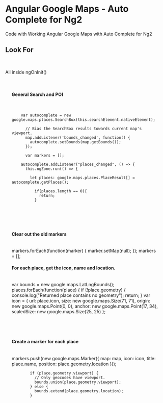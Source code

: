 <h1>Angular Google Maps - Auto Complete for Ng2</h1>

Code with Working Angular Google Maps with Auto Complete for Ng2


  <h2>
    Look For 
  </h2> <br/>
 
  All inside  ngOnInit()
  
<div style="brackground:#e1e1e1;padding:20px;">

<h4> <strong>General Search and POI</strong> </h4>
<br/>
        
        var autocomplete = new google.maps.places.SearchBox(this.searchElement.nativeElement);
        
          // Bias the SearchBox results towards current map's viewport.
          map.addListener('bounds_changed', function() {
            autocomplete.setBounds(map.getBounds());
          });
          
          var markers = [];

        autocomplete.addListener("places_changed", () => {
          this.ngZone.run(() => {
            
            let places: google.maps.places.PlaceResult[] = autocomplete.getPlaces();
                      
              if(places.length == 0){
                return;
              }
</div><br/>
<div style="brackground:#e1e1e1;padding:20px;">
        
             
<h4> <strong>Clear out the old markers</strong> </h4>
<br/>
          markers.forEach(function(marker) {
            marker.setMap(null);
          });
          markers = [];

  
<h4> <strong>For each place, get the icon, name and location.</strong> </h4>
<br/>
          var bounds = new google.maps.LatLngBounds();
          places.forEach(function(place) {
            if (!place.geometry) {
              console.log("Returned place contains no geometry");
              return;
            }
            var icon = {
              url: place.icon,
              size: new google.maps.Size(71, 71),
              origin: new google.maps.Point(0, 0),
              anchor: new google.maps.Point(17, 34),
              scaledSize: new google.maps.Size(25, 25)
            };
</div><br/>
<div style="brackground:#e1e1e1;padding:20px;">
  
<h4> <strong>Create a marker for each place</strong> </h4>
<br/>
            markers.push(new google.maps.Marker({
              map: map,
              icon: icon,
              title: place.name,
              position: place.geometry.location
            }));

            if (place.geometry.viewport) {
              // Only geocodes have viewport.
              bounds.union(place.geometry.viewport);
            } else {
              bounds.extend(place.geometry.location);
            }
        
</div><br/>
  
